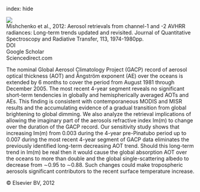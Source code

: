 index: hide

<div class="Citation">
    <div class="Citation-thumb CitationThumb-linked"  data-href="https://doi.org/10.1016/j.jqsrt.2012.05.006">
      <img src="https://static.claimspace.cloud/climate-study-static/refs/thumbs/2/Mishchenko_et_al_2012-thumb.png" />
    </div>

  <div class="Citation-body">
    <div class="Citation-text">Mishchenko et al., 2012: Aerosol retrievals from channel-1 and -2 AVHRR radiances: Long-term trends updated and revisited. <span class="Article-journal">Journal of Quantitative Spectroscopy and Radiative Transfer, </span><span class="Article-volume">113, </span>1974-1980pp.</div>
    <div class="Citation-links">
      <div class="CitationLink" data-href="https://doi.org/10.1016/j.jqsrt.2012.05.006">
        <div class="CitationLink-icon CitationLink-Doi"></div>
        <div class="CitationLink-text">DOI</div>
      </div>
      <div class="CitationLink" data-href="https://scholar.google.com/scholar?q=10.1016/j.jqsrt.2012.05.006">
        <div class="CitationLink-icon CitationLink-Scholar"></div>
        <div class="CitationLink-text">Google Scholar</div>
      </div>
      <div class="CitationLink" data-href="http://www.sciencedirect.com/science/article/pii/S0022407312002579">
        <div class="CitationLink-icon CitationLink-Publisher"></div>
        <div class="CitationLink-text">Sciencedirect.com</div>
      </div>
    </div>
  </div>
</div>

The nominal Global Aerosol Climatology Project (GACP) record of aerosol optical thickness (AOT) and Ångström exponent (AE) over the oceans is extended by 6 months to cover the period from August 1981 through December 2005. The most recent 4-year segment reveals no significant short-term tendencies in globally and hemispherically averaged AOTs and AEs. This finding is consistent with contemporaneous MODIS and MISR results and the accumulating evidence of a gradual transition from global brightening to global dimming. We also analyze the retrieval implications of allowing the imaginary part of the aerosols refractive index Im(m) to change over the duration of the GACP record. Our sensitivity study shows that increasing Im(m) from 0.003 during the 4-year pre-Pinatubo period up to 0.007 during the most recent 4-year segment of GACP data eliminates the previously identified long-term decreasing AOT trend. Should this long-term trend in Im(m) be real then it would cause the global absorption AOT over the oceans to more than double and the global single-scattering albedo to decrease from ∼0.95 to ∼0.88. Such changes could make tropospheric aerosols significant contributors to the recent surface temperature increase.

<div class="Citation-copy">
&copy; Elsevier BV, 2012
</div>
